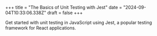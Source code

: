 +++
title = "The Basics of Unit Testing with Jest"
date = "2024-09-04T10:33:06.338Z"
draft = false
+++

Get started with unit testing in JavaScript using Jest, a popular testing framework for React applications.
        